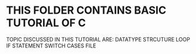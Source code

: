 # THIS FOLDER CONTAINS BASIC TUTORIAL OF C 
TOPIC DISCUSSED IN THIS TUTORIAL ARE:
DATATYPE
STRCUTURE
LOOP
IF STATEMENT
SWITCH CASES
FILE 
